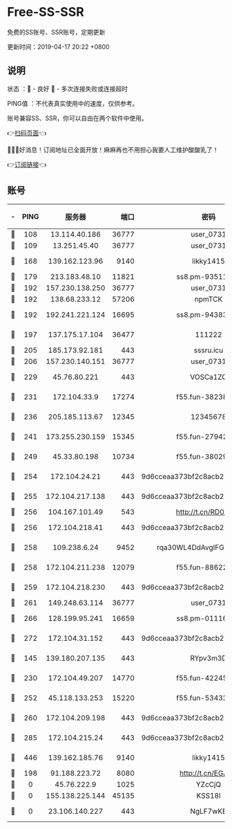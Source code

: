 # Free-SS-SSR

免费的SS账号、SSR账号，定期更新

更新时间：2019-04-17 20:22 +0800

## 说明

状态     ：🙂 - 良好 🙁 - 多次连接失败或连接超时

PING值   ：不代表真实使用中的速度，仅供参考。

账号兼容SS、SSR，你可以自由在两个软件中使用。

👉[扫码页面](https://liesauer.github.io/Free-SS-SSR/)👈

🎉🎉🎉好消息！订阅地址已全面开放！麻麻再也不用担心我要人工维护酸酸乳了！

👉[订阅链接](https://www.liesauer.net/yogurt/subscribe?ACCESS_TOKEN=DAYxR3mMaZAsaqUb)👈

## 账号

|-|PING|服务器|端口|密码|加密方式|区域|
|:----:|:----:|:-----:|-----:|:----:|:----:|:----:|
|🙂|108|13.114.40.186|36777|user_0731|chacha20|JP|
|🙂|109|13.251.45.40|36777|user_0731|chacha20|SG|
|🙂|168|139.162.123.96|9140|likky1415|aes-256-cfb|JP|
|🙂|179|213.183.48.10|11821|ss8.pm-93511134|rc4-md5|RU|
|🙂|192|157.230.138.250|36777|user_0731|chacha20|US|
|🙂|192|138.68.233.12|57206|npmTCK|rc4-md5|US|
|🙂|192|192.241.221.124|16695|ss8.pm-94383396|aes-256-cfb|US|
|🙂|197|137.175.17.104|36477|111222|aes-256-cfb|US|
|🙂|205|185.173.92.181|443|sssru.icu|rc4-md5|RU|
|🙂|206|157.230.140.151|36777|user_0731|chacha20|US|
|🙂|229|45.76.80.221|443|VOSCa1ZG|aes-256-cfb|DE|
|🙂|231|172.104.33.9|17274|f55.fun-38238921|aes-256-cfb|SG|
|🙂|236|205.185.113.67|12345|12345678|aes-256-cfb|US|
|🙂|241|173.255.230.159|15345|f55.fun-27942756|aes-256-cfb|US|
|🙂|249|45.33.80.198|10734|f55.fun-38029419|aes-256-cfb|US|
|🙂|254|172.104.24.21|443|9d6cceaa373bf2c8acb22e60b6a58be6|aes-256-cfb|US|
|🙂|255|172.104.217.138|443|9d6cceaa373bf2c8acb22e60b6a58be6|aes-256-cfb|US|
|🙂|256|104.167.101.49|543|http://t.cn/RD0D7sx|rc4-md5|CA|
|🙂|256|172.104.218.41|443|9d6cceaa373bf2c8acb22e60b6a58be6|aes-256-cfb|US|
|🙂|258|109.238.6.24|9452|rqa30WL4DdAvgIFG6Fs3znzTa|aes-256-cfb|FR|
|🙂|258|172.104.211.238|12079|f55.fun-88622379|aes-256-cfb|US|
|🙂|259|172.104.218.230|443|9d6cceaa373bf2c8acb22e60b6a58be6|aes-256-cfb|US|
|🙂|261|149.248.63.114|36777|user_0731|chacha20|CA|
|🙂|266|128.199.95.241|16659|ss8.pm-01116190|aes-256-cfb|SG|
|🙂|272|172.104.31.152|443|9d6cceaa373bf2c8acb22e60b6a58be6|aes-256-cfb|US|
|🙂|145|139.180.207.135|443|RYpv3m3D|aes-256-cfb|JP|
|🙂|230|172.104.49.207|14770|f55.fun-42245858|aes-256-cfb|SG|
|🙂|252|45.118.133.253|15220|f55.fun-53433183|aes-256-cfb|SG|
|🙂|260|172.104.209.198|443|9d6cceaa373bf2c8acb22e60b6a58be6|aes-256-cfb|US|
|🙂|285|172.104.215.24|443|9d6cceaa373bf2c8acb22e60b6a58be6|aes-256-cfb|US|
|🙂|446|139.162.185.76|9140|likky1415|aes-256-cfb|DE|
|🙁|198|91.188.223.72|8080|http://t.cn/EGJIyrl|rc4-md5|RU|
|🙁|0|45.76.222.9|1025|YZcCjQ|rc4-md5|JP|
|🙁|0|155.138.225.144|45135|KSS18l|rc4-md5|US|
|🙁|0|23.106.140.227|443|NgLF7wKB|aes-256-cfb|US|
